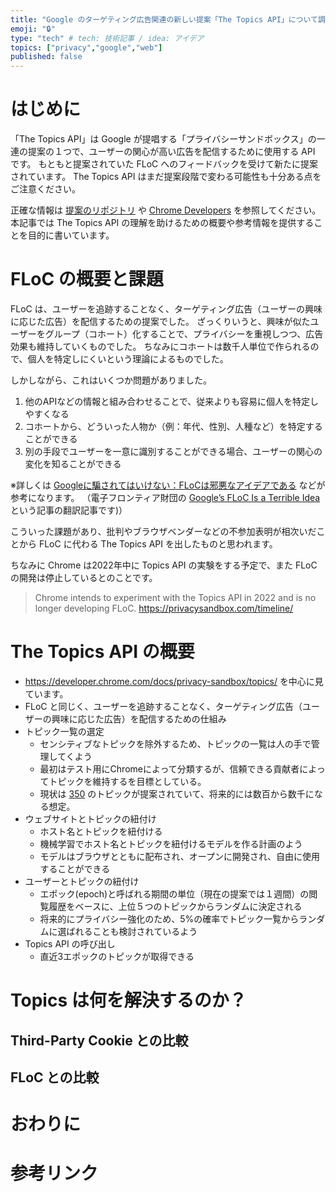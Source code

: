 ```yaml
---
title: "Google のターゲティング広告関連の新しい提案「The Topics API」について調べた"
emoji: "🔒"
type: "tech" # tech: 技術記事 / idea: アイデア
topics: ["privacy","google","web"]
published: false
---
```



# はじめに

「The Topics API」は Google が提唱する「プライバシーサンドボックス」の一連の提案の１つで、ユーザーの関心が高い広告を配信するために使用する API です。
もともと提案されていた FLoC へのフィードバックを受けて新たに提案されています。
The Topics API はまだ提案段階で変わる可能性も十分ある点をご注意ください。

正確な情報は [提案のリポジトリ](https://github.com/jkarlin/topics) や [Chrome Developers](https://developer.chrome.com/docs/privacy-sandbox/topics/) を参照してください。
本記事では The Topics API の理解を助けるための概要や参考情報を提供することを目的に書いています。



# FLoC の概要と課題

FLoC は、ユーザーを追跡することなく、ターゲティング広告（ユーザーの興味に応じた広告）を配信するための提案でした。
ざっくりいうと、興味が似たユーザーをグループ（コホート）化することで、プライバシーを重視しつつ、広告効果も維持していくものでした。
ちなみにコホートは数千人単位で作られるので、個人を特定しにくいという理論によるものでした。

しかしながら、これはいくつか問題がありました。

1. 他のAPIなどの情報と組み合わせることで、従来よりも容易に個人を特定しやすくなる
2. コホートから、どういった人物か（例：年代、性別、人種など）を特定することができる
3. 別の手段でユーザーを一意に識別することができる場合、ユーザーの関心の変化を知ることができる

※詳しくは [Googleに騙されてはいけない：FLoCは邪悪なアイデアである](https://p2ptk.org/privacy/3290) などが参考になります。
（電子フロンティア財団の [Google’s FLoC Is a Terrible Idea](https://www.eff.org/deeplinks/2021/03/googles-floc-terrible-idea) という記事の翻訳記事です)）

こういった課題があり、批判やブラウザベンダーなどの不参加表明が相次いだことから FLoC に代わる The Topics API を出したものと思われます。

ちなみに Chrome は2022年中に Topics API の実験をする予定で、また FLoC の開発は停止しているとのことです。

> Chrome intends to experiment with the Topics API in 2022 and is no longer developing FLoC.
https://privacysandbox.com/timeline/


# The Topics API の概要

- https://developer.chrome.com/docs/privacy-sandbox/topics/ を中心に見ています。
- FLoC と同じく、ユーザーを追跡することなく、ターゲティング広告（ユーザーの興味に応じた広告）を配信するための仕組み
- トピック一覧の選定
    - センシティブなトピックを除外するため、トピックの一覧は人の手で管理してくよう
    - 最初はテスト用にChromeによって分類するが、信頼できる貢献者によってトピックを維持するを目標としている。
    - 現状は [350](https://github.com/jkarlin/topics/blob/main/taxonomy_v1.md) のトピックが提案されていて、将来的には数百から数千になる想定。
- ウェブサイトとトピックの紐付け
    - ホスト名とトピックを紐付ける
    - 機械学習でホスト名とトピックを紐付けるモデルを作る計画のよう
    - モデルはブラウザとともに配布され、オープンに開発され、自由に使用することができる
- ユーザーとトピックの紐付け
    - エポック(epoch)と呼ばれる期間の単位（現在の提案では１週間）の閲覧履歴をベースに、上位５つのトピックからランダムに決定される
    - 将来的にプライバシー強化のため、5%の確率でトピック一覧からランダムに選ばれることも検討されているよう
- Topics API の呼び出し
    - 直近3エポックのトピックが取得できる

# Topics は何を解決するのか？

## Third-Party Cookie との比較

## FLoC との比較

# おわりに
# 参考リンク


